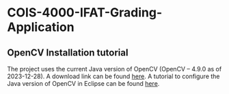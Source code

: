 # COIS-4000-IFAT-Grading-Application
## OpenCV Installation tutorial
The project uses the current Java version of OpenCV (OpenCV – 4.9.0 as of 2023-12-28). A download link can be found [here](https://opencv.org/releases/).
A tutorial to configure the Java version of OpenCV in Eclipse can be found [here](https://docs.opencv.org/4.5.5/d1/d0a/tutorial_java_eclipse.html).
